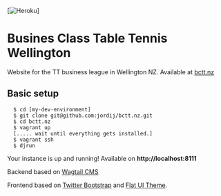 [![Heroku](http://heroku-badge.herokuapp.com/?app=bctt&style=flat&svg=1)]

Busines Class Table Tennis Wellington
=====================================

Website for the TT business league in Wellington NZ. Available at [bctt.nz](http://bctt.nz)

## Basic setup

```
  $ cd [my-dev-environment]
  $ git clone git@github.com:jordij/bctt.nz.git
  $ cd bctt.nz
  $ vagrant up
  [..... wait until everything gets installed.]
  $ vagrant ssh
  $ djrun
```

Your instance is up and running! Available on **http://localhost:8111**

Backend based on [Wagtail CMS](https://wagtail.io)

Frontend based on [Twitter Bootstrap](http://getbootstrap.com) and [Flat UI Theme](http://designmodo.github.io/Flat-UI/).
